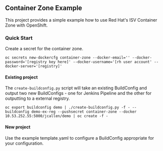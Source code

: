 ## Container Zone Example


This project provides a simple example how to use Red Hat's ISV Container Zone with OpenShift.


### Quick Start

Create a secret for the container zone.
```
oc secrets new-dockercfg container-zone --docker-email='' --docker-password='[registry key here]' --docker-username='[rh user account' --docker-server='[registry]'
```

#### Existing project
The `create-buildconfig.py` script will take an existing BuildConfig and output two new BuildConfigs - one for Jenkins Pipeline and the other for outputting to a external registry.
```
oc export buildconfig demo | ./create-buildconfig.py -f - --buildconfig demo-ex-reg --pushsecret container-zone --docker 10.53.252.55:5000/jcallen/demo | oc create -f -
```

#### New project
Use the example template.yaml to configure a BuildConfig appropriate for your configuration.

